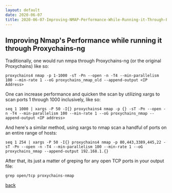 ```yaml
---
layout: default
date: 2020-06-07
title: 2020-06-07-Improving-NMAP-Performance-While-Running-it-Through-Proxychains-ng.md
---
```


## Improving Nmap's Performance while running it through Proxychains-ng

Traditionally, one would run nmpa through Proxychains-ng (or the original Proxychains) like so:

```shell
proxychains4 nmap -p 1-1000 -sT -Pn --open -n -T4 --min-parallelism 100 --min-rate 1 --oG proxychains_nmap_old --append-output <IP Address>
```

One can increase performance and quicken the scan by utilizing xargs to scan ports 1 through 1000 inclusively, like so:

```shell
seq 1 1000 | xargs -P 50 -I{} proxychains4 nmap -p {} -sT -Pn --open -n -T4 --min-parallelism 100 --min-rate 1 --oG proxychains_nmap --append-output <IP address>
```

And here's a similar method, using xargs to nmap scan a handful of ports on an entire range of hosts:

```shell
seq 1 254 | xargs -P 50 -I{} proxychains4 nmap -p 80,443,3389,445,22 -sT -Pn --open -n -T4 --min-parallelism 100 --min-rate 1 --oG proxychains_nmap --append-output 192.168.1.{}
```

After that, its just a matter of greping for any open TCP ports in your output file:

```shell
grep open/tcp proxychains-nmap
```


[back](/)

